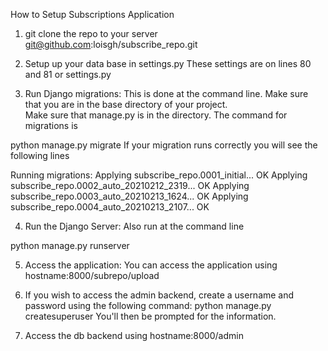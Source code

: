 How to Setup Subscriptions Application

1) git clone the repo to your server 
git@github.com:loisgh/subscribe_repo.git

2) Setup up your data base in settings.py
These settings are on lines 80 and 81 or settings.py

3) Run Django migrations:
This is done at the command line.  Make sure that you are in the base directory of your project.  
Make sure that manage.py is in the directory. 
The command for migrations is 

python manage.py migrate
If your migration runs correctly you will see the following lines

Running migrations:
  Applying subscribe_repo.0001_initial... OK
  Applying subscribe_repo.0002_auto_20210212_2319... OK
  Applying subscribe_repo.0003_auto_20210213_1624... OK
  Applying subscribe_repo.0004_auto_20210213_2107... OK

4) Run the Django Server: 
Also run at the command line

python manage.py runserver

5) Access the application: 
You can access the application using hostname:8000/subrepo/upload

6) If you wish to access the admin backend, create a username and password using the following command: python manage.py createsuperuser
You'll then be prompted for the information. 

7) Access the db backend using hostname:8000/admin